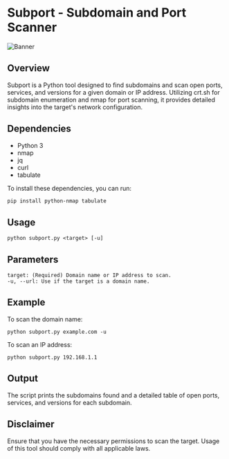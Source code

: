 # Subport - Subdomain and Port Scanner


![Banner](https://i.imgur.com/hm2SZfW.png)

## Overview

Subport is a Python tool designed to find subdomains and scan open ports, services, and versions for a given domain or IP address. Utilizing crt.sh for subdomain enumeration and nmap for port scanning, it provides detailed insights into the target's network configuration.

## Dependencies

- Python 3
- nmap
- jq
- curl
- tabulate

To install these dependencies, you can run:

```bash
pip install python-nmap tabulate
```

## Usage
```
python subport.py <target> [-u]
```

## Parameters
```
target: (Required) Domain name or IP address to scan.
-u, --url: Use if the target is a domain name.
```

## Example

To scan the domain name:
```
python subport.py example.com -u
```

To scan an IP address:
```
python subport.py 192.168.1.1
```

## Output

The script prints the subdomains found and a detailed table of open ports, services, and versions for each subdomain.

## Disclaimer

Ensure that you have the necessary permissions to scan the target. Usage of this tool should comply with all applicable laws.
